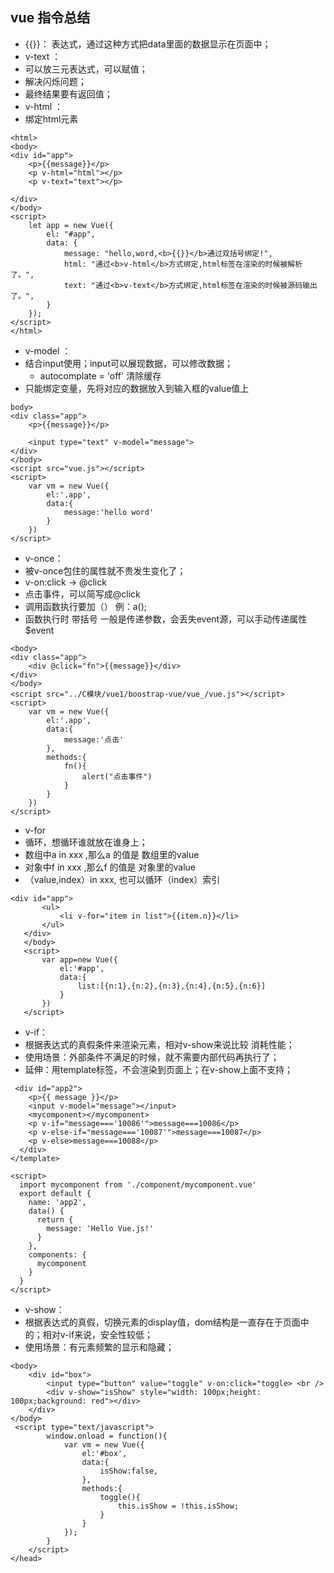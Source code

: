 ##  vue 指令总结

- {{}}： 表达式，通过这种方式把data里面的数据显示在页面中；
- v-text     ：
 - 可以放三元表达式，可以赋值；
 - 解决闪烁问题；
 - 最终结果要有返回值；
- v-html ：
 - 绑定html元素     
```
<html>
<body>
<div id="app">
    <p>{{message}}</p>
    <p v-html="html"></p>
    <p v-text="text"></p>

</div>
</body>
<script>
    let app = new Vue({
        el: "#app",
        data: {
            message: "hello,word,<b>{{}}</b>通过双括号绑定!",
            html: "通过<b>v-html</b>方式绑定,html标签在渲染的时候被解析了。",
            text: "通过<b>v-text</b>方式绑定,html标签在渲染的时候被源码输出了。",
        }
    });
</script>
</html>

```

- v-model ：
 - 结合input使用；input可以展现数据，可以修改数据；
     - autocomplate = 'off'   清除缓存     
 - 只能绑定变量，先将对应的数据放入到输入框的value值上
```
body>
<div class="app">
    <p>{{message}}</p>

    <input type="text" v-model="message">
</div>
</body>
<script src="vue.js"></script>
<script>
    var vm = new Vue({
        el:'.app',
        data:{
            message:'hello word'
        }
    })
</script>
```
- v-once：
- 被v-once包住的属性就不贵发生变化了； 
- v-on:click -> @click
 - 点击事件，可以简写成@click
 - 调用函数执行要加（） 例：a();
 - 函数执行时 带括号 一般是传递参数，会丢失event源，可以手动传递属性$event
```
<body>
<div class="app">
    <div @click="fn">{{message}}</div>
</div>
</body>
<script src="../C模块/vue1/boostrap-vue/vue_/vue.js"></script>
<script>
    var vm = new Vue({
        el:'.app',
        data:{
            message:'点击'
        },
        methods:{
            fn(){
                alert("点击事件")
            }
        }
    })
</script>
```
- v-for
 - 循环，想循环谁就放在谁身上；
 - 数组中a in xxx ,那么a 的值是 数组里的value
 - 对象中f in xxx ,那么f 的值是 对象里的value
 - （value,index）in xxx,   也可以循环（index）索引
 
```
<div id="app">  
       <ul>  
           <li v-for="item in list">{{item.n}}</li>  
       </ul>  
   </div>  
   </body>  
   <script>  
       var app=new Vue({  
           el:'#app',  
           data:{  
               list:[{n:1},{n:2},{n:3},{n:4},{n:5},{n:6}]  
           }  
       })  
   </script>  

```
- v-if：
 - 根据表达式的真假条件来渲染元素，相对v-show来说比较 消耗性能；
 - 使用场景：外部条件不满足的时候，就不需要内部代码再执行了； 
 - 延伸：用template标签，不会渲染到页面上；在v-show上面不支持； 
 
```
 <div id="app2">
    <p>{{ message }}</p>
    <input v-model="message"></input>
    <mycomponent></mycomponent>
    <p v-if="message==='10086'">message===10086</p>
    <p v-else-if="message==='10087'">message===10087</p>
    <p v-else>message===10088</p>
  </div>
</template>

<script>
  import mycomponent from './component/mycomponent.vue'
  export default {
    name: 'app2',
    data() {
      return {
        message: 'Hello Vue.js!'
      }
    },
    components: {
      mycomponent
    }
  }
</script>
```
- v-show：
 - 根据表达式的真假，切换元素的display值，dom结构是一直存在于页面中的；相对v-if来说，安全性较低； 
 - 使用场景：有元素频繁的显示和隐藏；
 
```
<body>
    <div id="box">
        <input type="button" value="toggle" v-on:click="toggle> <br />
        <div v-show="isShow" style="width: 100px;height: 100px;background: red"></div>
    </div>
</body>
 <script type="text/javascript">
        window.onload = function(){
            var vm = new Vue({
                el:'#box',
                data:{
                    isShow:false,
                },
                methods:{
                    toggle(){
                        this.isShow = !this.isShow;
                    }
                }
            });
        }
    </script>
</head>
```
